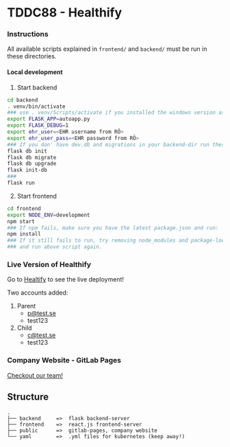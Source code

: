 # TDDC88 - Healthify

### Instructions
All available scripts explained in `frontend/` and `backend/` must be run in these directories.

#### Local development
1. Start backend
```bash
cd backend
. venv/bin/activate
### use . venv/Scripts/activate if you installed the windows version as specified in the backend README
export FLASK_APP=autoapp.py
export FLASK_DEBUG=1
export ehr_user=<EHR username from RÖ>
export ehr_user_pass=<EHR password from RÖ>
### If you don' have dev.db and migrations in your backend-dir run these scripts:
flask db init
flask db migrate
flask db upgrade
flask init-db
### 
flask run
```
2. Start frontend
```bash
cd frontend
export NODE_ENV=development
npm start
### If npm fails, make sure you have the latest package.json and run:
npm install
### If it still fails to run, try removing node_modules and package-lock.json 
### and run above script again.
```


### Live Version of Healthify
Go to [Healtify](http://tddc88-company-2-2020.kubernetes-public.it.liu.se) to see the live deployment!

Two accounts added:
1. Parent
   - p@test.se
   - test123
2. Child
   - c@test.se
   - test123

### Company Website - GitLab Pages
[Checkout our team!](https://tddc88-company-2-2020.gitlab-pages.liu.se/deploy/)

## Structure

```
.
├── backend     =>  flask backend-server
├── frontend    =>  react.js frontend-server 
├── public      =>  gitlab-pages, company website
└── yaml        =>  .yml files for kubernetes (keep away!)
````